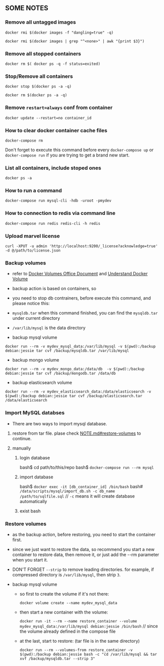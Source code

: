## SOME NOTES

### Remove all untagged images

`docker rmi $(docker images -f "dangling=true" -q)`

`docker rmi $(docker images | grep "^<none>" | awk "{print $3}")`

### Remove all stopped containers

`docker rm $( docker ps -q -f status=exited)`

### Stop/Remove all containers

`docker stop $(docker ps -a -q)`

`docker rm $(docker ps -a -q)`

### Remove `restart=always` conf from container

`docker update --restart=no container_id`

### How to clear docker container cache files

`docker-compose rm`

Don't forget to execute this command before every `docker-compose up` or `docker-compose run` if you are trying to get a brand new start.

### List all containers, include stoped ones

`docker ps -a`

### How to run a command

`docker-compose run mysql-cli -hdb -uroot -pmydev`

### How to connection to redis via command line

`docker-compose run redis redis-cli -h redis`

### Upload marvel license

`curl -XPUT -u admin 'http://localhost:9200/_license?acknowledge=true' -d @/path/to/license.json`

### Backup volumes

* refer to [Docker Volumes Office Document](https://docs.docker.com/engine/tutorials/dockervolumes/) and [Understand Docker Volume](http://container-solutions.com/understanding-volumes-docker/)

* backup action is based on containers, so
* you need to stop db contrainers, before execute this command, and please notice this:
* `mysqldb.tar` when this command finished, you can find the `mysqldb.tar` under current directory
* `/var/lib/mysql` is the data directory

* backup mysql volume

`docker run --rm -v mydev_mysql_data:/var/lib/mysql -v $(pwd):/backup debian:jessie tar cvf /backup/mysqldb.tar /var/lib/mysql`

* backup mongo volume

`docker run --rm -v mydev_mongo_data:/data/db  -v $(pwd):/backup debian:jessie tar cvf /backup/mongodb.tar /data/db`

* backup elasticsearch volume

`docker run --rm -v mydev_elasticsearch_data:/data/elasticsearch -v $(pwd):/backup debian:jessie tar cvf /backup/elasticsearch.tar /data/elasticsearch`

### Import MySQL databses

* There are two ways to import mysql database.

1. restore from tar file. plase check [NOTE.md#restore-volumes](https://github.com/erictt/docker4dev/blob/master/NOTE.md#restore-volumes) to continue.

2. manually

    1. login database

        bash$ cd path/to/this/repo
        bash$ `docker-compose run --rm mysql`

    2. import database

        bash$ `docker exec -it [db_container_id] /bin/bash`
        bash# `/data/scripts/mysql/import_db.sh -c db_name /path/to/sqlfile.sql` // `-c` means it will create database automatically

    3. exist bash

### Restore volumes

* as the backup action, before restoring, you need to start the container first.
* since we just want to restore the data, so recommend you start a new container to restore data, then remove it, or just add the --rm parameter when you start it.
* DON'T FORGET `--strip` to remove leading directories. for example, if compressed directory is `/var/lib/mysql`, then strip `3`.

* backup mysql volume

    * so first to create the volume if it's not there:

        `docker volume create --name mydev_mysql_data`

    * then start a new container with the volume:

        `docker run -it --rm --name restore_container --volume mydev_mysql_data:/var/lib/mysql debian:jessie /bin/bash` // since the volume already defined in the compose file

    * at the last, start to restore: (tar file is in the same directory)

        `docker run --rm --volumes-from restore_container -v $(pwd):/backup debian:jessie bash -c "cd /var/lib/mysql && tar xvf /backup/mysqldb.tar --strip 3"`
